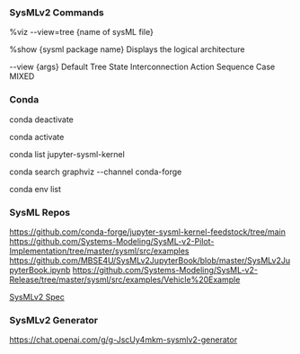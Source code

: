 ### SysMLv2 Commands

%viz --view=tree {name of sysML file}

%show {sysml package name} Displays the logical architecture

--view {args}
Default Tree State Interconnection Action Sequence Case MIXED 

### Conda

conda deactivate

conda activate

conda list jupyter-sysml-kernel

conda search graphviz --channel conda-forge

conda env list


### SysML Repos

https://github.com/conda-forge/jupyter-sysml-kernel-feedstock/tree/main
https://github.com/Systems-Modeling/SysML-v2-Pilot-Implementation/tree/master/sysml/src/examples
https://github.com/MBSE4U/SysMLv2JupyterBook/blob/master/SysMLv2JupyterBook.ipynb
https://github.com/Systems-Modeling/SysML-v2-Release/tree/master/sysml/src/examples/Vehicle%20Example

[SysMLv2 Spec](https://www.omg.org/spec/SysML/2.0/Beta1/Language/PDF)

### SysMLv2 Generator
https://chat.openai.com/g/g-JscUy4mkm-sysmlv2-generator
